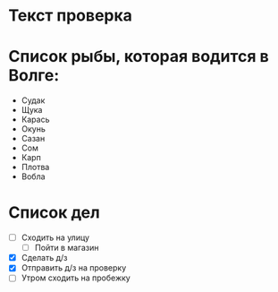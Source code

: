 # Текст проверка

# Список рыбы, которая водится в Волге:


* Судак
* Щука
* Карась
* Окунь
* Сазан
* Сом
* Карп
* Плотва
* Вобла 
# Список дел


* [ ] Сходить на улицу
    * [ ] Пойти в магазин
* [X] Сделать д/з
* [X] Отправить д/з на проверку
* [ ] Утром сходить на пробежку
